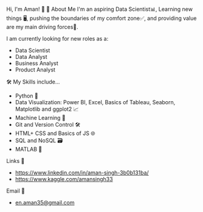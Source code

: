 Hi, I'm Aman! 👋
🚀 About Me
I'm an aspiring Data Scientist📊, Learning new things 🖥️, pushing the boundaries of my comfort zone✅, and providing value are my main driving forces💱.

I am currently looking for new roles as a:
- Data Scientist
- Data Analyst
- Business Analyst
- Product Analyst

🛠 My Skills include...
- Python 🐍
- Data Visualization: Power BI, Excel, Basics of Tableau, Seaborn, Matplotlib and ggplot2 📈
- Machine Learning 🤖
- Git and Version Control 🛠️
- HTML+ CSS and Basics of JS 🌐
- SQL and NoSQL 🗃️
- MATLAB 🧮

Links 🔗
- https://www.linkedin.com/in/aman-singh-3b0b131ba/
- https://www.kaggle.com/amansingh33

Email 📧
- en.aman35@gmail.com
